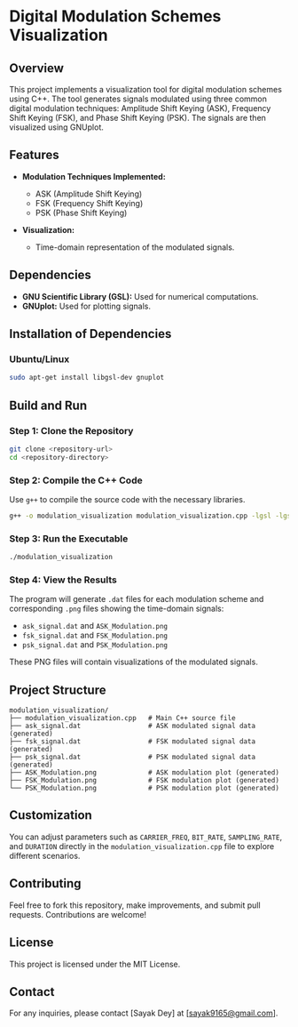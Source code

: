 # Digital Modulation Schemes Visualization

## Overview

This project implements a visualization tool for digital modulation schemes using C++. The tool generates signals modulated using three common digital modulation techniques: Amplitude Shift Keying (ASK), Frequency Shift Keying (FSK), and Phase Shift Keying (PSK). The signals are then visualized using GNUplot.

## Features

- **Modulation Techniques Implemented:**
  - ASK (Amplitude Shift Keying)
  - FSK (Frequency Shift Keying)
  - PSK (Phase Shift Keying)
  
- **Visualization:**
  - Time-domain representation of the modulated signals.

## Dependencies

- **GNU Scientific Library (GSL):** Used for numerical computations.
- **GNUplot:** Used for plotting signals.

## Installation of Dependencies

### Ubuntu/Linux

```bash
sudo apt-get install libgsl-dev gnuplot
```

## Build and Run

### Step 1: Clone the Repository

```bash
git clone <repository-url>
cd <repository-directory>
```

### Step 2: Compile the C++ Code

Use `g++` to compile the source code with the necessary libraries.

```bash
g++ -o modulation_visualization modulation_visualization.cpp -lgsl -lgslcblas -lm
```

### Step 3: Run the Executable

```bash
./modulation_visualization
```

### Step 4: View the Results

The program will generate `.dat` files for each modulation scheme and corresponding `.png` files showing the time-domain signals:

- `ask_signal.dat` and `ASK_Modulation.png`
- `fsk_signal.dat` and `FSK_Modulation.png`
- `psk_signal.dat` and `PSK_Modulation.png`

These PNG files will contain visualizations of the modulated signals.

## Project Structure

```
modulation_visualization/
├── modulation_visualization.cpp   # Main C++ source file
├── ask_signal.dat                 # ASK modulated signal data (generated)
├── fsk_signal.dat                 # FSK modulated signal data (generated)
├── psk_signal.dat                 # PSK modulated signal data (generated)
├── ASK_Modulation.png             # ASK modulation plot (generated)
├── FSK_Modulation.png             # FSK modulation plot (generated)
└── PSK_Modulation.png             # PSK modulation plot (generated)
```

## Customization

You can adjust parameters such as `CARRIER_FREQ`, `BIT_RATE`, `SAMPLING_RATE`, and `DURATION` directly in the `modulation_visualization.cpp` file to explore different scenarios.

## Contributing

Feel free to fork this repository, make improvements, and submit pull requests. Contributions are welcome!

## License

This project is licensed under the MIT License.

## Contact

For any inquiries, please contact [Sayak Dey] at [sayak9165@gmail.com].
